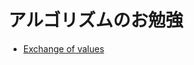 # アルゴリズムのお勉強

- [Exchange of values](https://github.com/newnakashima/algorithm/tree/master/exchange-of-values)
